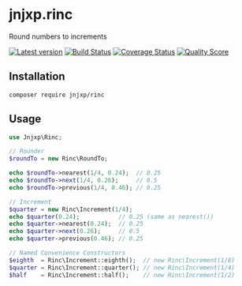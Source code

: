 # jnjxp.rinc
Round numbers to increments

[![Latest version][ico-version]][link-packagist]
[![Build Status][ico-travis]][link-travis]
[![Coverage Status][ico-scrutinizer]][link-scrutinizer]
[![Quality Score][ico-code-quality]][link-code-quality]

## Installation
```
composer require jnjxp/rinc
```

## Usage
```php
use Jnjxp\Rinc;

// Rounder
$roundTo = new Rinc\RoundTo;

echo $roundTo->nearest(1/4, 0.24);  // 0.25
echo $roundTo->next(1/4, 0.26);     // 0.5
echo $roundTo->previous(1/4, 0.46); // 0.25

// Increment
$quarter = new Rinc\Increment(1/4);
echo $quarter(0.24);           // 0.25 (same as nearest())
echo $quarter->nearest(0.24);  // 0.25
echo $quarter->next(0.26);     // 0.5
echo $quarter->previous(0.46); // 0.25

// Named Convenience Constructors
$eighth  = Rinc\Increment::eighth();  // new Rinc\Increment(1/8)
$quarter = Rinc\Increment::quarter(); // new Rinc\Increment(1/4)
$half    = Rinc\Increment::half();    // new Rinc\Increment(1/2)
```



[ico-version]: https://img.shields.io/packagist/v/jnjxp/rinc.svg?style=flat-square
[ico-travis]: https://img.shields.io/travis/jnjxp/jnjxp.rinc/develop.svg?style=flat-square
[ico-scrutinizer]: https://img.shields.io/scrutinizer/coverage/g/jnjxp/jnjxp.rinc.svg?style=flat-square
[ico-code-quality]: https://img.shields.io/scrutinizer/g/jnjxp/jnjxp.rinc.svg?style=flat-square

[link-packagist]: https://packagist.org/packages/jnjxp/rinc
[link-travis]: https://travis-ci.org/jnjxp/jnjxp.rinc
[link-scrutinizer]: https://scrutinizer-ci.com/g/jnjxp/jnjxp.rinc
[link-code-quality]: https://scrutinizer-ci.com/g/jnjxp/jnjxp.rinc
